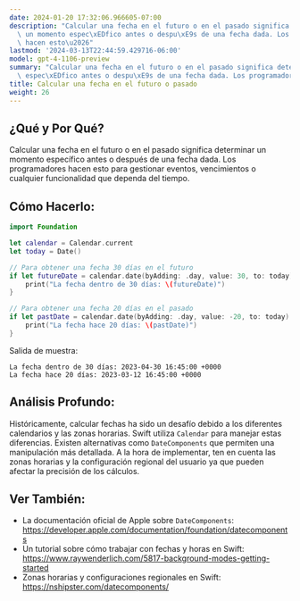 ```yaml
---
date: 2024-01-20 17:32:06.966605-07:00
description: "Calcular una fecha en el futuro o en el pasado significa determinar\
  \ un momento espec\xEDfico antes o despu\xE9s de una fecha dada. Los programadores\
  \ hacen esto\u2026"
lastmod: '2024-03-13T22:44:59.429716-06:00'
model: gpt-4-1106-preview
summary: "Calcular una fecha en el futuro o en el pasado significa determinar un momento\
  \ espec\xEDfico antes o despu\xE9s de una fecha dada. Los programadores hacen esto\u2026"
title: Calcular una fecha en el futuro o pasado
weight: 26
---
```


## ¿Qué y Por Qué?

Calcular una fecha en el futuro o en el pasado significa determinar un momento específico antes o después de una fecha dada. Los programadores hacen esto para gestionar eventos, vencimientos o cualquier funcionalidad que dependa del tiempo.

## Cómo Hacerlo:

```Swift
import Foundation

let calendar = Calendar.current
let today = Date()

// Para obtener una fecha 30 días en el futuro
if let futureDate = calendar.date(byAdding: .day, value: 30, to: today) {
    print("La fecha dentro de 30 días: \(futureDate)")
}

// Para obtener una fecha 20 días en el pasado
if let pastDate = calendar.date(byAdding: .day, value: -20, to: today) {
    print("La fecha hace 20 días: \(pastDate)")
}
```

Salida de muestra:
```
La fecha dentro de 30 días: 2023-04-30 16:45:00 +0000
La fecha hace 20 días: 2023-03-12 16:45:00 +0000
```

## Análisis Profundo:

Históricamente, calcular fechas ha sido un desafío debido a los diferentes calendarios y las zonas horarias. Swift utiliza `Calendar` para manejar estas diferencias. Existen alternativas como `DateComponents` que permiten una manipulación más detallada. A la hora de implementar, ten en cuenta las zonas horarias y la configuración regional del usuario ya que pueden afectar la precisión de los cálculos.

## Ver También:

- La documentación oficial de Apple sobre `DateComponents`: https://developer.apple.com/documentation/foundation/datecomponents
- Un tutorial sobre cómo trabajar con fechas y horas en Swift: https://www.raywenderlich.com/5817-background-modes-getting-started
- Zonas horarias y configuraciones regionales en Swift: https://nshipster.com/datecomponents/

